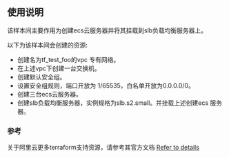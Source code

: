 ## 使用说明

该样本间主要作用为创建ecs云服务器并将其挂载到slb负载均衡服务器上。

以下为该样本间会创建的资源:

- 创建名为tf_test_foo的vpc 专有网络。
- 在上述vpc下创建一台交换机。
- 创建默认安全组。
- 设置安全组规则，端口开放为 1/65535，白名单开放为0.0.0.0/0。
- 创建三台ecs云服务器。
- 创建slb负载均衡服务器，实例规格为slb.s2.small。并挂载上述创建ecs 服务器。

### 参考
关于阿里云更多terraform支持资源，请参考其官方文档 [Refer to details](https://github.com/aliyun/terraform-provider-alicloud)

